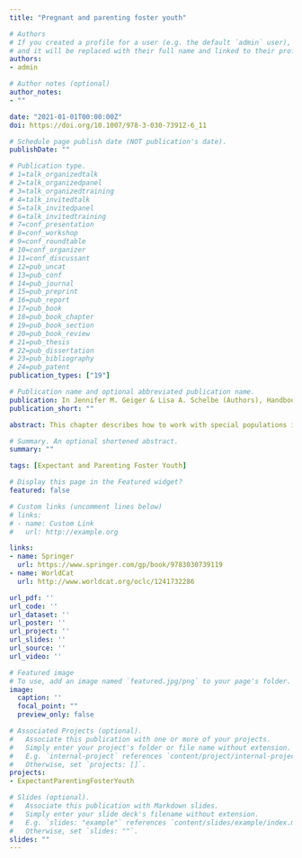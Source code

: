 ```yaml
---
title: "Pregnant and parenting foster youth"

# Authors
# If you created a profile for a user (e.g. the default `admin` user), write the username (folder name) here 
# and it will be replaced with their full name and linked to their profile.
authors:
- admin

# Author notes (optional)
author_notes:
- ""

date: "2021-01-01T00:00:00Z"
doi: https://doi.org/10.1007/978-3-030-73912-6_11

# Schedule page publish date (NOT publication's date).
publishDate: ""

# Publication type.
# 1=talk_organizedtalk
# 2=talk_organizedpanel
# 3=talk_organizedtraining
# 4=talk_invitedtalk
# 5=talk_invitedpanel
# 6=talk_invitedtraining
# 7=conf_presentation
# 8=conf_workshop
# 9=conf_roundtable
# 10=conf_organizer
# 11=conf_discussant
# 12=pub_uncat
# 13=pub_conf
# 14=pub_journal
# 15=pub_preprint
# 16=pub_report
# 17=pub_book
# 18=pub_book_chapter
# 19=pub_book_section
# 20=pub_book_review
# 21=pub_thesis
# 22=pub_dissertation
# 23=pub_bibliography
# 24=pub_patent
publication_types: ["19"]

# Publication name and optional abbreviated publication name.
publication: In Jennifer M. Geiger & Lisa A. Schelbe (Authors), Handbook on Child Welfare Practice (In Chapter 11, Special Populations in Child Welfare Practice, pp. 276-277)
publication_short: ""

abstract: This chapter describes how to work with special populations involved with the child welfare system (e.g., youth in care; children with disabilities; lesbian, gay, bisexual, transgender, or queer/questioning [LGBTQ] youth; immigrant or refugee children) to ensure professionals work collaboratively alongside them to ensure their voice is heard and, that as practitioners, child welfare professionals are providing optimal services to ensure child and family well-being. The chapter also discusses best practices when working with siblings and youth experiencing human and sex trafficking.

# Summary. An optional shortened abstract.
summary: ""

tags: [Expectant and Parenting Foster Youth]

# Display this page in the Featured widget?
featured: false

# Custom links (uncomment lines below)
# links:
# - name: Custom Link
#   url: http://example.org

links:
- name: Springer
  url: https://www.springer.com/gp/book/9783030739119
- name: WorldCat
  url: http://www.worldcat.org/oclc/1241732286

url_pdf: ''
url_code: ''
url_dataset: ''
url_poster: ''
url_project: ''
url_slides: ''
url_source: ''
url_video: ''

# Featured image
# To use, add an image named `featured.jpg/png` to your page's folder. 
image:
  caption: ''
  focal_point: ""
  preview_only: false

# Associated Projects (optional).
#   Associate this publication with one or more of your projects.
#   Simply enter your project's folder or file name without extension.
#   E.g. `internal-project` references `content/project/internal-project/index.md`.
#   Otherwise, set `projects: []`.
projects:
- ExpectantParentingFosterYouth

# Slides (optional).
#   Associate this publication with Markdown slides.
#   Simply enter your slide deck's filename without extension.
#   E.g. `slides: "example"` references `content/slides/example/index.md`.
#   Otherwise, set `slides: ""`.
slides: ""
---
```


